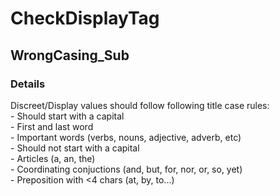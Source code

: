 ﻿---  
uid: Validator_2_13_7  
---

# CheckDisplayTag

## WrongCasing\_Sub

### Details

Discreet\/Display values should follow following title case rules:  
\- Should start with a capital  
    \- First and last word  
    \- Important words (verbs, nouns, adjective, adverb, etc)  
\- Should not start with a capital  
    \- Articles (a, an, the)  
    \- Coordinating conjuctions (and, but, for, nor, or, so, yet)  
    \- Preposition with \<4 chars (at, by, to...)
